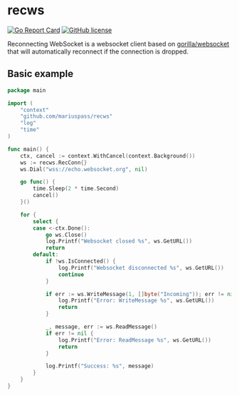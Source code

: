 # recws

[![Go Report Card](https://goreportcard.com/badge/github.com/mariuspass/recws)](https://goreportcard.com/report/github.com/mariuspass/recws)
[![GitHub license](https://img.shields.io/github/license/Naereen/StrapDown.js.svg)](https://github.com/Naereen/StrapDown.js/blob/master/LICENSE)

Reconnecting WebSocket is a websocket client based on [gorilla/websocket](https://github.com/gorilla/websocket) that will automatically reconnect if the connection is dropped.

## Basic example

```go
package main

import (
	"context"
	"github.com/mariuspass/recws"
	"log"
	"time"
)

func main() {
	ctx, cancel := context.WithCancel(context.Background())
	ws := recws.RecConn{}
	ws.Dial("wss://echo.websocket.org", nil)

	go func() {
		time.Sleep(2 * time.Second)
		cancel()
	}()

	for {
		select {
		case <-ctx.Done():
			go ws.Close()
			log.Printf("Websocket closed %s", ws.GetURL())
			return
		default:
			if !ws.IsConnected() {
				log.Printf("Websocket disconnected %s", ws.GetURL())
				continue
			}

			if err := ws.WriteMessage(1, []byte("Incoming")); err != nil {
				log.Printf("Error: WriteMessage %s", ws.GetURL())
				return
			}

			_, message, err := ws.ReadMessage()
			if err != nil {
				log.Printf("Error: ReadMessage %s", ws.GetURL())
				return
			}

			log.Printf("Success: %s", message)
		}
	}
}
```
